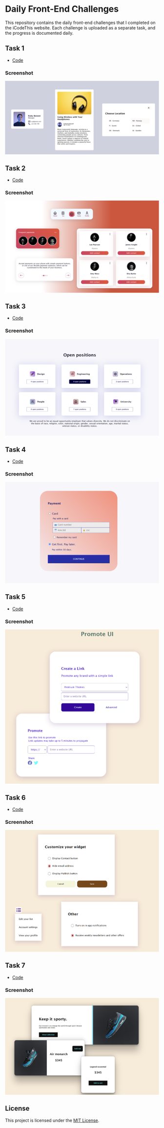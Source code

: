 # Daily Front-End Challenges

This repository contains the daily front-end challenges that I completed on the iCodeThis website. Each challenge is uploaded as a separate task, and the progress is documented daily.

## Task 1

- [Code](https://github.com/RATHISHKUMAR07/iCodeThis/tree/fullstack/Task%201)

  
### Screenshot

![Screenshot 1](https://github.com/RATHISHKUMAR07/iCodeThis/blob/fullstack/Task%201/task1.png)

## Task 2

- [Code](https://github.com/RATHISHKUMAR07/iCodeThis/tree/fullstack/Task%202)

  
### Screenshot

![Screenshot 1](https://github.com/RATHISHKUMAR07/iCodeThis/blob/fullstack/Task%202/task2.png)

## Task 3

- [Code](https://github.com/RATHISHKUMAR07/iCodeThis/tree/fullstack/Task%203)

  
### Screenshot

![Screenshot 1](https://github.com/RATHISHKUMAR07/iCodeThis/blob/fullstack/Task%203/task3.png)

## Task 4

- [Code](https://github.com/RATHISHKUMAR07/iCodeThis/tree/fullstack/Task%204)

  
### Screenshot

![Screenshot 1](https://github.com/RATHISHKUMAR07/iCodeThis/blob/fullstack/Task%204/task4.png)

## Task 5

- [Code](https://github.com/RATHISHKUMAR07/iCodeThis/tree/fullstack/Task%205)

  
### Screenshot

![Screenshot 1](https://github.com/RATHISHKUMAR07/iCodeThis/blob/fullstack/Task%205/task5.png)

## Task 6

- [Code](https://github.com/RATHISHKUMAR07/iCodeThis/tree/fullstack/Task%206)

  
### Screenshot

![Screenshot 1](https://github.com/RATHISHKUMAR07/iCodeThis/blob/fullstack/Task%206/task6.png)

## Task 7

- [Code](https://github.com/RATHISHKUMAR07/iCodeThis/tree/fullstack/Task%207)

  
### Screenshot

![Screenshot 1](https://github.com/RATHISHKUMAR07/iCodeThis/blob/fullstack/Task%207/task7.png)




## License

This project is licensed under the [MIT License](LICENSE).
